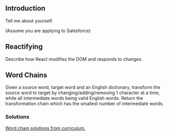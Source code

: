 ## Introduction

Tell me about yourself.

(Assume you are applying to Salesforce)

## Reactifying

Describe how React modifies the DOM and responds to changes.

## Word Chains

Given a source word, target word and an English dictionary, transform
the source word to target by changing/adding/removing 1 character at a
time, while all intermediate words being valid English words. Return
the transformation chain which has the smallest number of intermediate
words.

### Solutions

[Word chain solutions from curriculum.](https://github.com/appacademy/curriculum/blob/master/ruby/projects/word_chains/solution/02_word_chains.rb)
